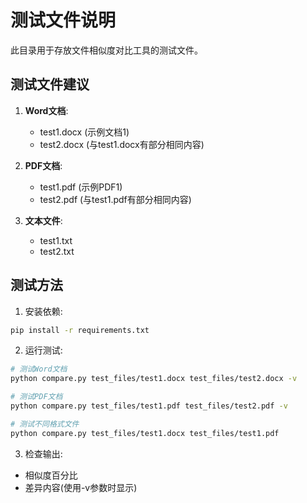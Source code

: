# 测试文件说明

此目录用于存放文件相似度对比工具的测试文件。

## 测试文件建议

1. **Word文档**:
   - test1.docx (示例文档1)
   - test2.docx (与test1.docx有部分相同内容)

2. **PDF文档**:
   - test1.pdf (示例PDF1)
   - test2.pdf (与test1.pdf有部分相同内容)

3. **文本文件**:
   - test1.txt
   - test2.txt

## 测试方法

1. 安装依赖:
```bash
pip install -r requirements.txt
```

2. 运行测试:
```bash
# 测试Word文档
python compare.py test_files/test1.docx test_files/test2.docx -v

# 测试PDF文档 
python compare.py test_files/test1.pdf test_files/test2.pdf -v

# 测试不同格式文件
python compare.py test_files/test1.docx test_files/test1.pdf
```

3. 检查输出:
- 相似度百分比
- 差异内容(使用-v参数时显示)